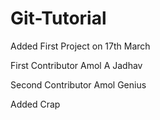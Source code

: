 # Git-Tutorial

Added First Project on 17th March

First Contributor Amol A Jadhav

Second Contributor Amol Genius

Added Crap
